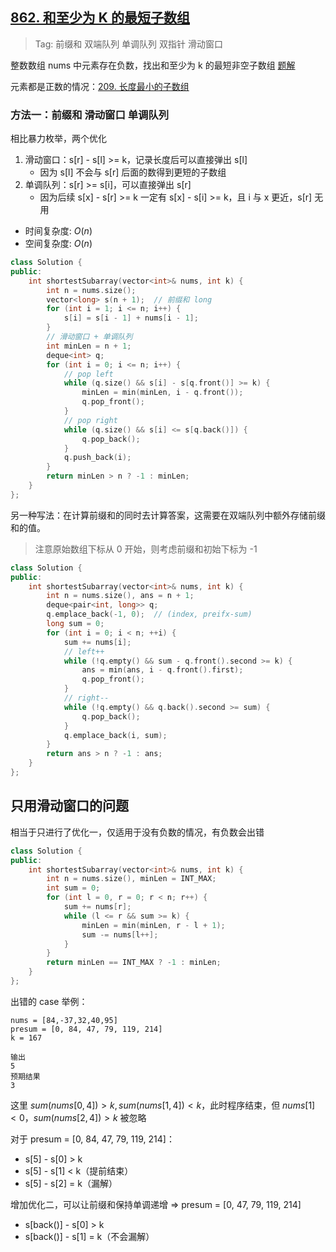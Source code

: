 ## [862. 和至少为 K 的最短子数组](https://leetcode.cn/problems/shortest-subarray-with-sum-at-least-k/description/)

> Tag: 前缀和 双端队列 单调队列 双指针 滑动窗口

整数数组 nums 中元素存在负数，找出和至少为 k 的最短非空子数组 [题解](https://leetcode.cn/problems/shortest-subarray-with-sum-at-least-k/solutions/1925036/liang-zhang-tu-miao-dong-dan-diao-dui-li-9fvh/)

元素都是正数的情况：[209. 长度最小的子数组](./209.md)

### 方法一：前缀和 滑动窗口 单调队列

相比暴力枚举，两个优化

1. 滑动窗口：s[r] - s[l] >= k，记录长度后可以直接弹出 s[l]
   - 因为 s[l] 不会与 s[r] 后面的数得到更短的子数组
2. 单调队列：s[r] >= s[i]，可以直接弹出 s[r]
   - 因为后续 s[x] - s[r] >= k 一定有 s[x] - s[i] >= k，且 i 与 x 更近，s[r] 无用

* 时间复杂度: ${O(n)}$
* 空间复杂度: ${O(n)}$
```c++
class Solution {
public:
    int shortestSubarray(vector<int>& nums, int k) {
        int n = nums.size();
        vector<long> s(n + 1);  // 前缀和 long
        for (int i = 1; i <= n; i++) {
            s[i] = s[i - 1] + nums[i - 1];
        }
        // 滑动窗口 + 单调队列
        int minLen = n + 1;
        deque<int> q;
        for (int i = 0; i <= n; i++) {
            // pop left
            while (q.size() && s[i] - s[q.front()] >= k) {
                minLen = min(minLen, i - q.front());
                q.pop_front();
            }
            // pop right
            while (q.size() && s[i] <= s[q.back()]) {
                q.pop_back();
            }
            q.push_back(i);
        }
        return minLen > n ? -1 : minLen;
    }
};
```

另一种写法：在计算前缀和的同时去计算答案，这需要在双端队列中额外存储前缀和的值。

> 注意原始数组下标从 0 开始，则考虑前缀和初始下标为 -1

```c++
class Solution {
public:
    int shortestSubarray(vector<int>& nums, int k) {
        int n = nums.size(), ans = n + 1;
        deque<pair<int, long>> q;
        q.emplace_back(-1, 0);  // (index, preifx-sum)
        long sum = 0;
        for (int i = 0; i < n; ++i) {
            sum += nums[i];
            // left++
            while (!q.empty() && sum - q.front().second >= k) {
                ans = min(ans, i - q.front().first);
                q.pop_front();
            }
            // right--
            while (!q.empty() && q.back().second >= sum) {
                q.pop_back();
            }
            q.emplace_back(i, sum);
        }
        return ans > n ? -1 : ans;
    }
};
```

## 只用滑动窗口的问题

相当于只进行了优化一，仅适用于没有负数的情况，有负数会出错

```cpp
class Solution {
public:
    int shortestSubarray(vector<int>& nums, int k) {
        int n = nums.size(), minLen = INT_MAX;
        int sum = 0;
        for (int l = 0, r = 0; r < n; r++) {
            sum += nums[r];
            while (l <= r && sum >= k) {
                minLen = min(minLen, r - l + 1);
                sum -= nums[l++];
            }
        }
        return minLen == INT_MAX ? -1 : minLen;
    }
};
```

出错的 case 举例：

```
nums = [84,-37,32,40,95]
presum = [0, 84, 47, 79, 119, 214]
k = 167

输出
5
预期结果
3
```

这里 $sum(nums[0, 4]) > k, sum(nums[1,4]) < k$，此时程序结束，但 $nums[1] < 0，sum(nums[2,4]) > k$ 被忽略

对于 presum = [0, 84, 47, 79, 119, 214]：
- s[5] - s[0] > k
- s[5] - s[1] < k（提前结束）
- s[5] - s[2] = k（漏解）

增加优化二，可以让前缀和保持单调递增 => presum = [0, 47, 79, 119, 214]
- s[back()] - s[0] > k
- s[back()] - s[1] = k（不会漏解）